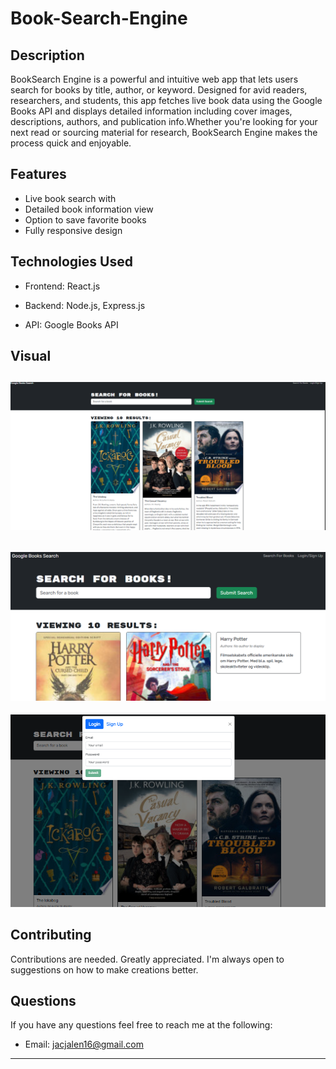 # Book-Search-Engine

## Description
BookSearch Engine is a powerful and intuitive web app that lets users search for books by title, author, or keyword. Designed for avid readers, researchers, and students, this app fetches live book data using the Google Books API and displays detailed information including cover images, descriptions, authors, and publication info.Whether you're looking for your next read or sourcing material for research, BookSearch Engine makes the process quick and enjoyable.

## Features
- Live book search with 
- Detailed book information view
- Option to save favorite books
- Fully responsive design

##  Technologies Used
* Frontend: React.js

* Backend: Node.js, Express.js

* API: Google Books API

## Visual
  ![image_alt](https://github.com/JalenKAgain/Book-Search-Engine/blob/c3dba4d4df13e53ff4ee1dcac180f856c242db0f/Screenshot%202025-04-29%20174205.png)
  ---
  ![image_alt](https://github.com/JalenKAgain/Book-Search-Engine/blob/7f28849d383049beaeec7c4d191e5fb2bd2a96bc/Screenshot%202025-04-29%20174049.png)
  ---
  ![image_alt](https://github.com/JalenKAgain/Book-Search-Engine/blob/70c038d97676d165b4fe009543aa10dec77495cc/Screenshot%202025-04-29%20174224.png)

 ## Contributing
Contributions are needed. Greatly appreciated. I'm always open to suggestions on how to make creations better.

## Questions

If you have any questions feel free to reach me at the following:
- Email: jacjalen16@gmail.com

---
